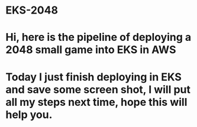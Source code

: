 # EKS-2048
# Hi, here is the pipeline of deploying a 2048 small game into EKS in AWS

# Today I just finish deploying in EKS and save some screen shot, I will put all my steps next time, hope this will help you.
